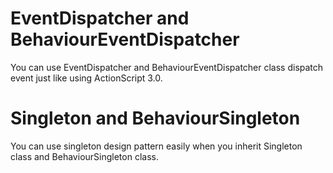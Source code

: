 EventDispatcher and BehaviourEventDispatcher
==========
You can use EventDispatcher and BehaviourEventDispatcher class dispatch event just like using ActionScript 3.0.

Singleton and BehaviourSingleton
==========
You can use singleton design pattern easily when you inherit Singleton class and BehaviourSingleton class.
